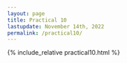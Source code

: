 ```yaml
---
layout: page
title: Practical 10
lastupdate: November 14th, 2022
permalink: /practical10/
---
```


{% include_relative practical10.html %}
